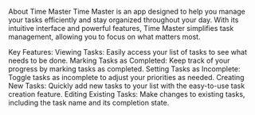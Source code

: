 

About Time Master
Time Master is an app designed to help you manage your tasks efficiently and stay organized throughout your day. With its intuitive interface and powerful features, Time Master simplifies task management, allowing you to focus on what matters most.

Key Features:
Viewing Tasks: Easily access your list of tasks to see what needs to be done.
Marking Tasks as Completed: Keep track of your progress by marking tasks as completed.
Setting Tasks as Incomplete: Toggle tasks as incomplete to adjust your priorities as needed.
Creating New Tasks: Quickly add new tasks to your list with the easy-to-use task creation feature.
Editing Existing Tasks: Make changes to existing tasks, including the task name and its completion state.
